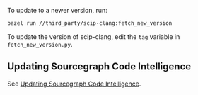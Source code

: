 To update to a newer version, run:

```sh
bazel run //third_party/scip-clang:fetch_new_version
```

To update the version of scip-clang, edit the `tag` variable in `fetch_new_version.py`.

## Updating Sourcegraph Code Intelligence

See [Updating Sourcegraph Code Intelligence](/docs/Updating_Sourcegraph.md).
